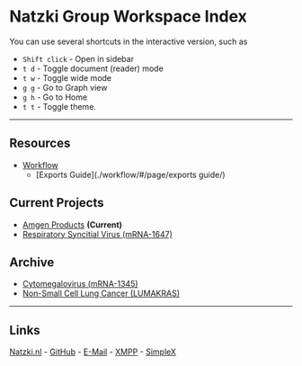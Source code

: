 # Natzki Group Workspace Index

You can use several shortcuts in the interactive version, such as

- `Shift click` - Open in sidebar
- `t d` - Toggle document (reader) mode
- `t w` - Toggle wide mode
- `g g` - Go to Graph view
- `g h` - Go to Home
- `t t` - Toggle theme.

---

## Resources

- [Workflow](./workflow)
  - [Exports Guide](./workflow/#/page/exports guide/)

## Current Projects

- [Amgen Products](./amgen) **(Current)**
- [Respiratory Syncitial Virus (mRNA-1647)](./rsv/)

## Archive

- [Cytomegalovirus (mRNA-1345)](./cmv/)
- [Non-Small Cell Lung Cancer (LUMAKRAS)](./nsclc/)

---

## Links

[Natzki.nl](https://natzki.nl) -
[GitHub](https://github.com/natzki-group) -
[E-Mail](mailto://info@natzki.nl) -
[XMPP](xmpp:natzki@gnu.gr) -
[SimpleX](https://simplex.chat/contact#/?v=1-2&smp=smp%3A%2F%2FSkIkI6EPd2D63F4xFKfHk7I1UGZVNn6k1QWZ5rcyr6w%3D%40smp9.simplex.im%2FBQjg9o4RdARrYQPmosvMpf7nTUY_wPpy%23%2F%3Fv%3D1-2%26dh%3DMCowBQYDK2VuAyEABAYqP5EgcglyFfUEoLT2ARsbcolWBffHr_9dksSbOHc%253D%26srv%3Djssqzccmrcws6bhmn77vgmhfjmhwlyr3u7puw4erkyoosywgl67slqqd.onion)  